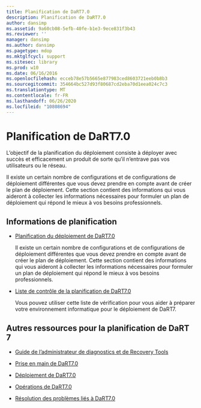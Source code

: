 ```yaml
---
title: Planification de DaRT7.0
description: Planification de DaRT7.0
author: dansimp
ms.assetid: 9a60cb08-5efb-40fe-b1e3-9ece831f3b43
ms.reviewer: ''
manager: dansimp
ms.author: dansimp
ms.pagetype: mdop
ms.mktglfcycl: support
ms.sitesec: library
ms.prod: w10
ms.date: 06/16/2016
ms.openlocfilehash: ecceb78e57b5665e877983ced8603721eeb0b8b3
ms.sourcegitcommit: 354664bc527d93f80687cd2eba70d1eea024c7c3
ms.translationtype: MT
ms.contentlocale: fr-FR
ms.lasthandoff: 06/26/2020
ms.locfileid: "10808694"
---
```

# Planification de DaRT7.0


L’objectif de la planification du déploiement consiste à déployer avec succès et efficacement un produit de sorte qu’il n’entrave pas vos utilisateurs ou le réseau.

Il existe un certain nombre de configurations et de configurations de déploiement différentes que vous devez prendre en compte avant de créer le plan de déploiement. Cette section contient des informations qui vous aideront à collecter les informations nécessaires pour formuler un plan de déploiement qui répond le mieux à vos besoins professionnels.

## Informations de planification


-   [Planification du déploiement de DaRT7.0](planning-to-deploy-dart-70.md)

    Il existe un certain nombre de configurations et de configurations de déploiement différentes que vous devez prendre en compte avant de créer le plan de déploiement. Cette section contient des informations qui vous aideront à collecter les informations nécessaires pour formuler un plan de déploiement qui répond le mieux à vos besoins professionnels.

-   [Liste de contrôle de la planification de DaRT7.0](dart-70-planning-checklist-dart-7.md)

    Vous pouvez utiliser cette liste de vérification pour vous aider à préparer votre environnement informatique pour le déploiement de DaRT7.

## <a href="" id="other-resources-for-dart-7-planning-"></a>Autres ressources pour la planification de DaRT 7


-   [Guide de l’administrateur de diagnostics et de Recovery Tools](index.md)

-   [Prise en main de DaRT7.0](getting-started-with-dart-70-new-ia.md)

-   [Déploiement de DaRT7.0](deploying-dart-70-new-ia.md)

-   [Opérations de DaRT7.0](operations-for-dart-70-new-ia.md)

-   [Résolution des problèmes liés à DaRT7.0](troubleshooting-dart-70-new-ia.md)

 

 





